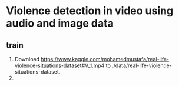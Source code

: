 # Violence detection in video using audio and image data

## train
1. Download https://www.kaggle.com/mohamedmustafa/real-life-violence-situations-dataset#V_1.mp4 to ./data/real-life-violence-situations-dataset.
2. 
